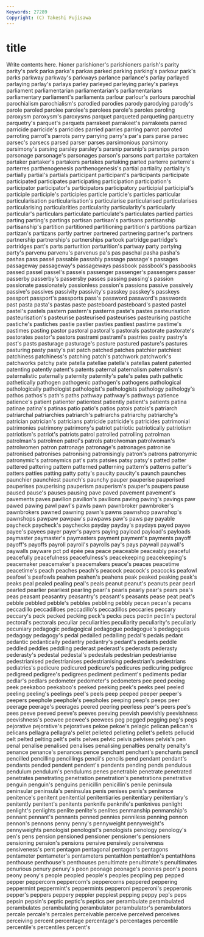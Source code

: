 ```yaml
---
Keywords: 27289 
Copyright: (C) Takeshi Fujisawa
---
```


# title

Write contents here.
hioner parishioner's parishioners
parish's parity parity's park parka parka's parkas parked parking parking's
parkour park's parks parkway parkway's parkways parlance parlance's parlay parlayed
parlaying parlay's parlays parley parleyed parleying parley's parleys parliament parliamentarian
parliamentarian's parliamentarians parliamentary parliament's parliaments parlour parlour's parlours parochial parochialism
parochialism's parodied parodies parody parodying parody's parole paroled parolee parolee's
parolees parole's paroles paroling paroxysm paroxysm's paroxysms parquet parqueted parqueting
parquetry parquetry's parquet's parquets parrakeet parrakeet's parrakeets parred parricide parricide's
parricides parried parries parring parrot parroted parroting parrot's parrots parry
parrying parry's par's pars parse parsec parsec's parsecs parsed parser
parses parsimonious parsimony parsimony's parsing parsley parsley's parsnip parsnip's parsnips
parson parsonage parsonage's parsonages parson's parsons part partake partaken partaker
partaker's partakers partakes partaking parted parterre parterre's parterres parthenogenesis parthenogenesis's
partial partiality partiality's partially partial's partials participant participant's participants participate
participated participates participating participation participation's participator participator's participators participatory participial
participial's participle participle's participles particle particle's particles particular particularisation particularisation's
particularise particularised particularises particularising particularities particularity particularity's particularly particular's particulars
particulate particulate's particulates partied parties parting parting's partings partisan partisan's
partisans partisanship partisanship's partition partitioned partitioning partition's partitions partizan partizan's
partizans partly partner partnered partnering partner's partners partnership partnership's partnerships
partook partridge partridge's partridges part's parts parturition parturition's partway party
partying party's parvenu parvenu's parvenus pa's pas paschal pasha pasha's
pashas pass passé passable passably passage passage's passages passageway passageway's
passageways passbook passbook's passbooks passed passel passel's passels passenger passenger's
passengers passer passerby passerby's passersby passes passing passing's passion passionate
passionately passionless passion's passions passive passively passive's passives passivity passivity's
passkey passkey's passkeys passport passport's passports pass's password password's passwords
past pasta pasta's pastas paste pasteboard pasteboard's pasted pastel pastel's
pastels pastern pastern's pasterns paste's pastes pasteurisation pasteurisation's pasteurise pasteurised
pasteurises pasteurising pastiche pastiche's pastiches pastie pastier pasties pastiest pastime
pastime's pastimes pasting pastor pastoral pastoral's pastorals pastorate pastorate's pastorates
pastor's pastors pastrami pastrami's pastries pastry pastry's past's pasts pasturage
pasturage's pasture pastured pasture's pastures pasturing pasty pasty's pat patch
patched patches patchier patchiest patchiness patchiness's patching patch's patchwork patchwork's
patchworks patchy pate patella patellae patella's patellas patent patented patenting
patently patent's patents paternal paternalism paternalism's paternalistic paternally paternity paternity's
pate's pates path pathetic pathetically pathogen pathogenic pathogen's pathogens pathological
pathologically pathologist pathologist's pathologists pathology pathology's pathos pathos's path's paths
pathway pathway's pathways patience patience's patient patienter patientest patiently patient's
patients patina patinae patina's patinas patio patio's patios patois patois's
patriarch patriarchal patriarchies patriarch's patriarchs patriarchy patriarchy's patrician patrician's patricians
patricide patricide's patricides patrimonial patrimonies patrimony patrimony's patriot patriotic patriotically
patriotism patriotism's patriot's patriots patrol patrolled patrolling patrolman patrolman's patrolmen
patrol's patrols patrolwoman patrolwoman's patrolwomen patron patronage patronage's patronages patronise
patronised patronises patronising patronisingly patron's patrons patronymic patronymic's patronymics pat's
pats patsies patsy patsy's patted patter pattered pattering pattern patterned
patterning pattern's patterns patter's patters patties patting patty patty's paucity
paucity's paunch paunches paunchier paunchiest paunch's paunchy pauper pauperise pauperised
pauperises pauperising pauperism pauperism's pauper's paupers pause paused pause's pauses
pausing pave paved pavement pavement's pavements paves pavilion pavilion's pavilions
paving paving's pavings paw pawed pawing pawl pawl's pawls pawn
pawnbroker pawnbroker's pawnbrokers pawned pawning pawn's pawns pawnshop pawnshop's pawnshops
pawpaw pawpaw's pawpaws paw's paws pay payable paycheck paycheck's paychecks
payday payday's paydays payed payee payee's payees payer payer's payers
paying payload payload's payloads paymaster paymaster's paymasters payment payment's payments
payoff payoff's payoffs payroll payroll's payrolls pay's pays paywall paywall's
paywalls payware pct pd épée pea peace peaceable peaceably peaceful
peacefully peacefulness peacefulness's peacekeeping peacekeeping's peacemaker peacemaker's peacemakers peace's peaces
peacetime peacetime's peach peaches peach's peacock peacock's peacocks peafowl peafowl's
peafowls peahen peahen's peahens peak peaked peaking peak's peaks peal
pealed pealing peal's peals peanut peanut's peanuts pear pearl pearled
pearlier pearliest pearling pearl's pearls pearly pear's pears pea's peas
peasant peasantry peasantry's peasant's peasants pease peat peat's pebble pebbled
pebble's pebbles pebbling pebbly pecan pecan's pecans peccadillo peccadilloes peccadillo's
peccadillos peccaries peccary peccary's peck pecked pecking peck's pecks pecs
pectin pectin's pectoral pectoral's pectorals peculiar peculiarities peculiarity peculiarity's peculiarly
pecuniary pedagogic pedagogical pedagogue pedagogue's pedagogues pedagogy pedagogy's pedal pedalled
pedalling pedal's pedals pedant pedantic pedantically pedantry pedantry's pedant's pedants
peddle peddled peddles peddling pederast pederast's pederasts pederasty pederasty's pedestal
pedestal's pedestals pedestrian pedestrianise pedestrianised pedestrianises pedestrianising pedestrian's pedestrians pediatrics's
pedicure pedicured pedicure's pedicures pedicuring pedigree pedigreed pedigree's pedigrees pediment
pediment's pediments pedlar pedlar's pedlars pedometer pedometer's pedometers pee peed
peeing peek peekaboo peekaboo's peeked peeking peek's peeks peel peeled
peeling peeling's peelings peel's peels peep peeped peeper peeper's peepers
peephole peephole's peepholes peeping peep's peeps peer peerage peerage's peerages
peered peering peerless peer's peers pee's pees peeve peeved peeve's
peeves peeving peevish peevishly peevishness peevishness's peewee peewee's peewees peg
pegged pegging peg's pegs pejorative pejorative's pejoratives pekoe pekoe's pelagic
pelican pelican's pelicans pellagra pellagra's pellet pelleted pelleting pellet's pellets
pellucid pelt pelted pelting pelt's pelts pelves pelvic pelvis pelvises
pelvis's pen penal penalise penalised penalises penalising penalties penalty penalty's
penance penance's penances pence penchant penchant's penchants pencil pencilled pencilling
pencillings pencil's pencils pend pendant pendant's pendants pended pendent pendent's
pendents pending pends pendulous pendulum pendulum's pendulums penes penetrable penetrate
penetrated penetrates penetrating penetration penetration's penetrations penetrative penguin penguin's penguins
penicillin penicillin's penile peninsula peninsular peninsula's peninsulas penis penises penis's
penitence penitence's penitent penitential penitentiaries penitentiary penitentiary's penitently penitent's penitents
penknife penknife's penknives penlight penlight's penlights penlite penlite's penlites penmanship
penmanship's pennant pennant's pennants penned pennies penniless penning pennon pennon's
pennons penny penny's pennyweight pennyweight's pennyweights penologist penologist's penologists penology
penology's pen's pens pension pensioned pensioner pensioner's pensioners pensioning pension's
pensions pensive pensively pensiveness pensiveness's pent pentagon pentagonal pentagon's pentagons
pentameter pentameter's pentameters pentathlon pentathlon's pentathlons penthouse penthouse's penthouses penultimate
penultimate's penultimates penurious penury penury's peon peonage peonage's peonies peon's
peons peony peony's people peopled people's peoples peopling pep pepped
pepper peppercorn peppercorn's peppercorns peppered peppering peppermint peppermint's peppermints pepperoni
pepperoni's pepperonis pepper's peppers peppery peppier peppiest pepping peppy pep's
peps pepsin pepsin's peptic peptic's peptics per perambulate perambulated perambulates
perambulating perambulator perambulator's perambulators percale percale's percales perceivable perceive perceived
perceives perceiving percent percentage percentage's percentages percentile percentile's percentiles percent's
